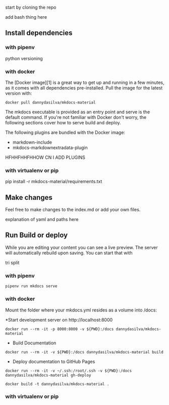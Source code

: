 






start by cloning the repo

add bash thing here

## Install dependencies 


### with pipenv
python versioning

### with docker

The [Docker image][1] is a great way to get up and running in a few minutes, as it comes with all dependencies pre-installed. Pull the image for the latest version with:

`docker pull dannydasilva/mkdocs-material`

The mkdocs executable is provided as an entry point and serve is the default command. 
If you're not familiar with Docker don't worry, the following sections cover how to serve build and deploy.

The following plugins are bundled with the Docker image:

* markdown-include
* mkdocs-markdownextradata-plugin

HFHHFHHFHHOW CN I ADD PLUGINS



### with virtualenv or pip 

pip install -r mkdocs-material/requirements.txt

## Make changes

Feel free to make changes to the index.md or add your own files.

explanation of yaml and paths here



## Run Build or deploy 

While you are editing your content you can see a live preview. The server
will automatically rebuild upon saving. You can start that with 

tri split 
### with pipenv
`pipenv run mkdocs serve`
### with docker


Mount the folder where your mkdocs.yml resides as a volume into /docs:

*Start development server on http://localhost:8000

`docker run --rm -it -p 8000:8000 -v ${PWD}:/docs dannydasilva/mkdocs-material`

* Build Documentation

`docker run --rm -it -v ${PWD}:/docs dannydasilva/mkdocs-material build`

* Deploy documentation to GitHub Pages

`docker run --rm -it -v ~/.ssh:/root/.ssh -v ${PWD}:/docs dannydasilva/mkdocs-material gh-deploy `

`docker build -t dannydasilva/mkdocs-material .`



### with virtualenv or pip 
